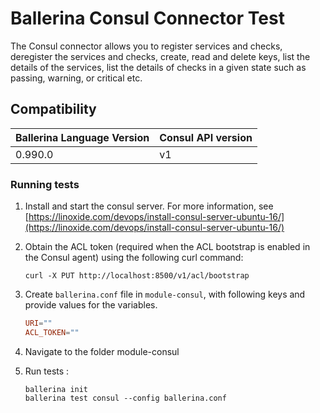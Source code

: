 # Ballerina Consul Connector Test

The Consul connector allows you to register services and checks, deregister the services and checks, create, read and 
delete keys, list the details of the services, list the details of checks in a given state such as passing, warning, 
or critical etc.

## Compatibility
| Ballerina Language Version | Consul API version  |
| -------------------------- | ------------------- |
|  0.990.0                   | v1                  |


### Running tests

1. Install and start the consul server. For more information, see [https://linoxide.com/devops/install-consul-server-ubuntu-16/](https://linoxide.com/devops/install-consul-server-ubuntu-16/) 

2. Obtain the ACL token (required when the ACL bootstrap is enabled in the Consul agent) using the following curl command:
   ```shell
   curl -X PUT http://localhost:8500/v1/acl/bootstrap
   ```
3. Create `ballerina.conf` file in `module-consul`, with following keys and provide values for the variables.

    ```.conf
    URI=""
    ACL_TOKEN=""
    ```

4. Navigate to the folder module-consul

5. Run tests :

    ```shell
    ballerina init
    ballerina test consul --config ballerina.conf
    ```
